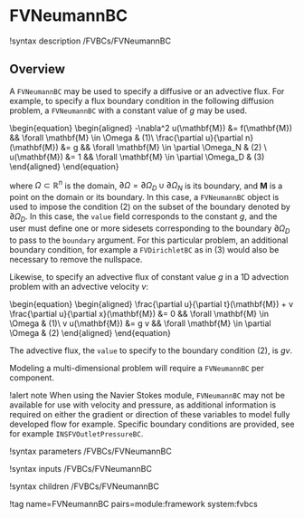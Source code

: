 # FVNeumannBC

!syntax description /FVBCs/FVNeumannBC

## Overview

A `FVNeumannBC` may be used to specify a diffusive or an advective flux. For example,
to specify a flux boundary condition in the following diffusion problem,
a `FVNeumannBC` with a constant value of $g$ may be used.

\begin{equation}
\begin{aligned}
  -\nabla^2 u(\mathbf{M}) &= f(\mathbf{M}) && \forall \mathbf{M} \in \Omega & (1)\\
  \frac{\partial u}{\partial n}(\mathbf{M}) &= g && \forall \mathbf{M} \in \partial \Omega_N & (2) \\
  u(\mathbf{M}) &= 1 && \forall \mathbf{M} \in \partial \Omega_D & (3)
\end{aligned}
\end{equation}

where $\Omega \subset \mathbb{R}^n$ is the domain, $\partial
\Omega = \partial \Omega_D \cup \partial \Omega_N$ is its boundary, and $\mathbf{M}$ is
a point on the domain or its boundary. In this case, a `FVNeumannBC` object is used to impose
the condition (2) on the subset of the boundary denoted by $\partial \Omega_D$. In this case, the
`value` field corresponds to the constant $g$, and the user must define one
or more sidesets corresponding to the boundary $\partial \Omega_D$ to pass to the `boundary` argument.
For this particular problem, an additional boundary condition, for example a
`FVDirichletBC` as in (3) would also be necessary to remove the nullspace.

Likewise, to specify an advective flux of constant value $g$ in a 1D advection
problem with an advective velocity $v$:

\begin{equation}
\begin{aligned}
  \frac{\partial u}{\partial t}(\mathbf{M}) + v \frac{\partial u}{\partial x}(\mathbf{M}) &= 0 && \forall \mathbf{M} \in \Omega & (1)\\
  v u(\mathbf{M}) &= g v && \forall \mathbf{M} \in \partial \Omega & (2)
\end{aligned}
\end{equation}

The advective flux, the `value` to specify to the boundary condition (2), is $g v$.


Modeling a multi-dimensional problem will require a `FVNeumannBC` per component.

!alert note
When using the Navier Stokes module, `FVNeumannBC` may not be available for use with velocity
and pressure, as additional information is required on either the gradient or direction of
these variables to model fully developed flow for example. Specific boundary conditions are
provided, see for example `INSFVOutletPressureBC`.

!syntax parameters /FVBCs/FVNeumannBC

!syntax inputs /FVBCs/FVNeumannBC

!syntax children /FVBCs/FVNeumannBC

!tag name=FVNeumannBC pairs=module:framework system:fvbcs
